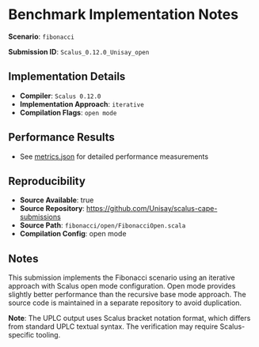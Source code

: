 # Benchmark Implementation Notes

**Scenario**: `fibonacci`

**Submission ID**: `Scalus_0.12.0_Unisay_open`

## Implementation Details

- **Compiler**: `Scalus 0.12.0`
- **Implementation Approach**: `iterative`
- **Compilation Flags**: `open mode`

## Performance Results

- See [metrics.json](metrics.json) for detailed performance measurements

## Reproducibility

- **Source Available**: true
- **Source Repository**: <https://github.com/Unisay/scalus-cape-submissions>
- **Source Path**: `fibonacci/open/FibonacciOpen.scala`
- **Compilation Config**: open mode

## Notes

This submission implements the Fibonacci scenario using an iterative approach with Scalus open mode configuration. Open mode provides slightly better performance than the recursive base mode approach. The source code is maintained in a separate repository to avoid duplication.

**Note**: The UPLC output uses Scalus bracket notation format, which differs from standard UPLC textual syntax. The verification may require Scalus-specific tooling.

